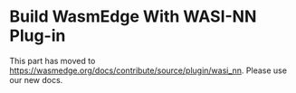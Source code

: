 # Build WasmEdge With WASI-NN Plug-in

This part has moved to <https://wasmedge.org/docs/contribute/source/plugin/wasi_nn>. Please use our new docs.
